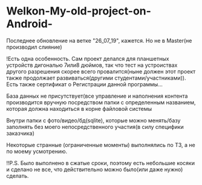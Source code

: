 # Welkon-My-old-project-on-Android-

Последнее обновление на ветке "26_07_19", кажется. 
Но не в Master(не производил слияние)

!Есть одна особенность. Сам проект делался для планшетных устройств дигональю 7или8 дюймов, так что тест на устроиствах другого разрешения скорее всего провалится(ныне должен этот проект также продолжает развиваться(другими студентами/участниками)). 
Есть также сертификат о Регистрации данной программы... 

База данных не присутствует(все управление и наполнения контента производится вручную посредством папки с определенным названием, 
которая должна находиться в корне файловой системы

Внутри папки с фото/видео/бд(sqlite), которые можно менять/базу заполнять без моего непосредственного участия(в силу специфики заказчика)

Некоторые странные (ограниченные моменты) выполнялись по ТЗ, а не по моему усмотрению.

!!P.S. Было выполнено в сжатые сроки, поэтому есть небольшие косяки и сделано не все, что действительно можно было(или даже нужно) сделать.

